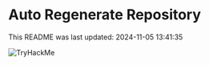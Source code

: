 # Auto Regenerate Repository

This README was last updated: 2024-11-05 13:41:35

 ![TryHackMe](https://tryhackme.com/badge/533634)